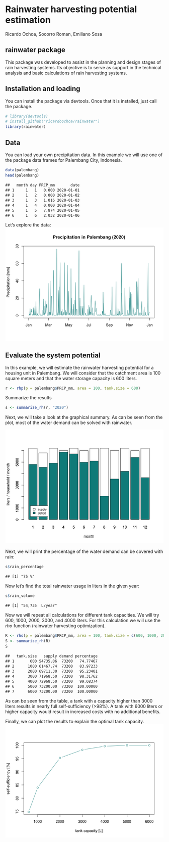 Rainwater harvesting potential estimation
================
Ricardo Ochoa, Socorro Roman, Emiliano Sosa

## rainwater package

This package was developed to assist in the planning and design stages
of rain harvesting systems. Its objective is to serve as support in the
technical analysis and basic calculations of rain harvesting systems.

## Installation and loading

You can install the package via devtools. Once that it is installed,
just call the package.

``` r
# library(devtools)
# install_github("ricardoochoa/rainwater")
library(rainwater)
```

## Data

You can load your own precipitation data. In this example we will use
one of the package data frames for Palembang City, Indonesia.

``` r
data(palembang)
head(palembang)
```

    ##   month day PRCP_mm       date
    ## 1     1   1   0.000 2020-01-01
    ## 2     1   2   0.000 2020-01-02
    ## 3     1   3   1.016 2020-01-03
    ## 4     1   4   0.000 2020-01-04
    ## 5     1   5   7.874 2020-01-05
    ## 6     1   6   2.032 2020-01-06

Let’s explore the data:
![](README_files/figure-gfm/unnamed-chunk-2-1.png)<!-- -->

## Evaluate the system potential

In this example, we will estimate the rainwater harvesting potential for
a housing unit in Palembang. We will consider that the catchment area is
100 square meters and that the water storage capacity is 600 liters.

``` r
r <- rhp(p = palembang$PRCP_mm, area = 100, tank.size = 600)
```

Summarize the results

``` r
s <- summarize_rh(r, "2020")
```

Next, we will take a look at the graphical summary. As can be seen from
the plot, most of the water demand can be solved with rainwater.

![](README_files/figure-gfm/unnamed-chunk-5-1.png)<!-- -->

Next, we will print the percentage of the water demand can be covered
with rain:

``` r
s$rain_percentage
```

    ## [1] "75 %"

Now let’s find the total rainwater usage in liters in the given year:

``` r
s$rain_volume
```

    ## [1] "54,735  L/year"

Now we will repeat all calculations for different tank capacities. We
will try 600, 1000, 2000, 3000, and 4000 liters. For this calculation we
will use the *rho* function (rainwater harvesting optimization).

``` r
R <- rho(p = palembang$PRCP_mm, area = 100, tank.size = c(600, 1000, 2000, 3000, 4000, 5000, 6000))
S <- summarize_rh(R)
S
```

    ##   tank.size   supply demand percentage
    ## 1       600 54735.06  73200   74.77467
    ## 2      1000 61467.74  73200   83.97233
    ## 3      2000 69711.30  73200   95.23401
    ## 4      3000 71968.50  73200   98.31762
    ## 5      4000 72968.50  73200   99.68374
    ## 6      5000 73200.00  73200  100.00000
    ## 7      6000 73200.00  73200  100.00000

As can be seen from the table, a tank with a capacity higher than 3000
liters results in nearly full self-sufficiency (\>98%). A tank with 6000
liters or higher capacity would result in increased costs with no
additional benefits.

Finally, we can plot the results to explain the optimal tank capacity.
![](README_files/figure-gfm/unnamed-chunk-9-1.png)<!-- -->
